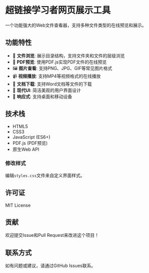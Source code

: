 # 超链接学习者网页展示工具

一个功能强大的Web文件查看器，支持多种文件类型的在线预览和展示。

## 功能特性

- 📁 **文件浏览**: 展示目录结构，支持文件夹和文件的层级浏览
- 📄 **PDF预览**: 使用PDF.js实现PDF文件的在线预览
- 🖼️ **图片查看**: 支持PNG、JPG、GIF等常见图片格式
- 📹 **视频播放**: 支持MP4等视频格式的在线播放
- 📝 **文档下载**: 支持Word文档等文件的下载
- 🎨 **现代UI**: 简洁美观的用户界面设计
- 📱 **响应式**: 支持桌面和移动设备

## 技术栈

- HTML5
- CSS3
- JavaScript (ES6+)
- PDF.js (PDF预览)
- 原生Web API



### 修改样式

编辑`styles.css`文件来自定义界面样式。

## 许可证

MIT License

## 贡献

欢迎提交Issue和Pull Request来改进这个项目！

## 联系方式

如有问题或建议，请通过GitHub Issues联系。
